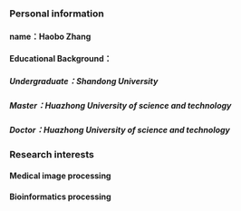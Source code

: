 ### Personal information
#### name：Haobo Zhang
#### Educational Background：
##### Undergraduate：Shandong University
##### Master：Huazhong University of science and technology
##### Doctor：Huazhong University of science and technology
### Research interests
#### Medical image processing
#### Bioinformatics processing
